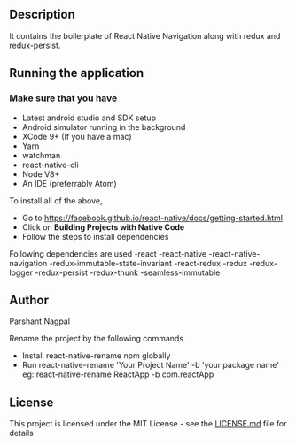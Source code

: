 
## Description 

It contains the boilerplate of React Native Navigation along with redux and redux-persist.

## Running the application
### Make sure that you have 

- Latest android studio and SDK setup
- Android simulator running in the background
- XCode 9+ (If you have a mac)
- Yarn
- watchman
- react-native-cli
- Node V8+
- An IDE (preferrably Atom)

To install all of the above,
- Go to https://facebook.github.io/react-native/docs/getting-started.html
- Click on **Building Projects with Native Code**
- Follow the steps to install dependencies

Following dependencies are used 
 -react
 -react-native
 -react-native-navigation
 -redux-immutable-state-invariant
 -react-redux
 -redux
 -redux-logger
 -redux-persist
 -redux-thunk
 -seamless-immutable

## Author
Parshant Nagpal

Rename the project by the following commands
- Install react-native-rename npm globally 
- Run react-native-rename 'Your Project Name' -b 'your package name' eg: react-native-rename ReactApp -b com.reactApp

## License

This project is licensed under the MIT License - see the [LICENSE.md](LICENSE.md) file for details
